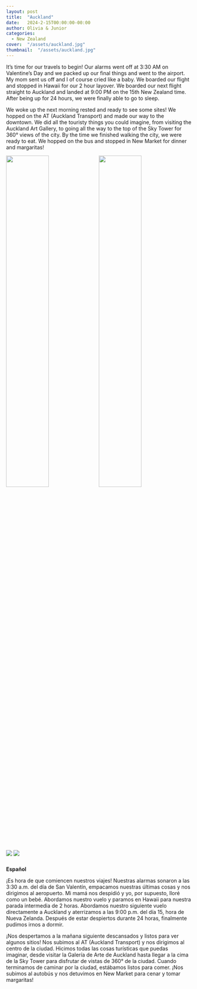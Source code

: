 ```yaml
---
layout: post
title:  "Auckland"
date:   2024-2-15T00:00:00-00:00
author: Olivia & Junior
categories:
  - New Zealand
cover:  "/assets/auckland.jpg"
thumbnail:  "/assets/auckland.jpg"
---
```


It’s time for our travels to begin! Our alarms went off at 3:30 AM on Valentine’s Day and we packed up our final things and went to the airport. My mom sent us off and I of course cried like a baby. We boarded our flight and stopped in Hawaii for our 2 hour layover. We boarded our next flight straight to Auckland and landed at 9:00 PM on the 15th New Zealand time. After being up for 24 hours, we were finally able to go to sleep.

We woke up the next morning rested and ready to see some sites! We hopped on the AT (Auckland Transport) and made our way to the downtown. We did all the touristy things you could imagine, from visiting the Auckland Art Gallery, to going all the way to the top of the Sky Tower for 360° views of the city. By the time we finished walking the city, we were ready to eat. We hopped on the bus and stopped in New Market for dinner and margaritas! 

<div float="left">
  <img src="/oli-jr-travel/assets/photos/auckland/auckland_1.jpg" style="float:left; width:48%; margin-right:10px; margin-bottom: 10px" />
  <img src="/oli-jr-travel/assets/photos/engagement/auckland_2.jpg" style="float:left; width:48%; margin-bottom: 10px" />
</div>

<img src="/oli-jr-travel/assets/photos/auckland/auckland_3.jpg" style="margin-bottom: 10px">
<img src="/oli-jr-travel/assets/photos/auckland/auckland_4.jpg" style="margin-bottom: 10px">

__Español__

¡Es hora de que comiencen nuestros viajes! Nuestras alarmas sonaron a las 3:30 a.m. del día de San Valentín, empacamos nuestras últimas cosas y nos dirigimos al aeropuerto. Mi mamá nos despidió y yo, por supuesto, lloré como un bebé. Abordamos nuestro vuelo y paramos en Hawaii para nuestra parada intermedia de 2 horas. Abordamos nuestro siguiente vuelo directamente a Auckland y aterrizamos a las 9:00 p.m. del día 15, hora de Nueva Zelanda. Después de estar despiertos durante 24 horas, finalmente pudimos irnos a dormir.

¡Nos despertamos a la mañana siguiente descansados y listos para ver algunos sitios! Nos subimos al AT (Auckland Transport) y nos dirigimos al centro de la ciudad. Hicimos todas las cosas turísticas que puedas imaginar, desde visitar la Galería de Arte de Auckland hasta llegar a la cima de la Sky Tower para disfrutar de vistas de 360° de la ciudad. Cuando terminamos de caminar por la ciudad, estábamos listos para comer. ¡Nos subimos al autobús y nos detuvimos en New Market para cenar y tomar margaritas!
